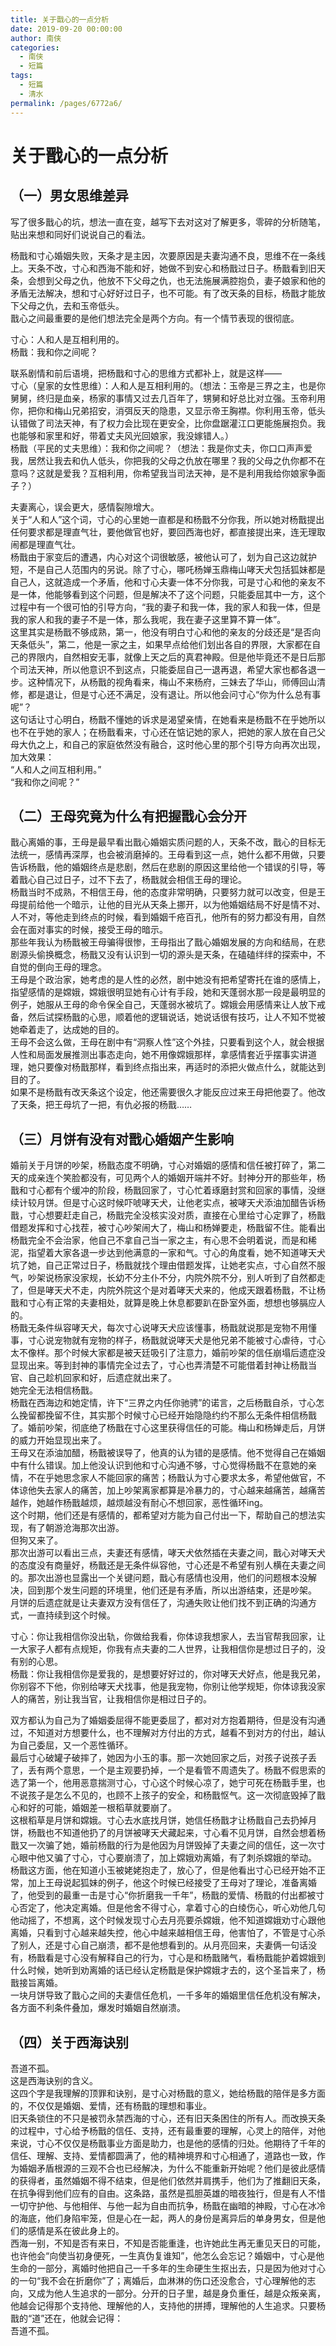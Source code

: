 ```yaml
---
title: 关于戬心的一点分析
date: 2019-09-20 00:00:00
author: 南侠
categories: 
  - 南侠
  - 短篇
tags: 
  - 短篇
  - 清水
permalink: /pages/6772a6/
---
```


# 关于戬心的一点分析

## （一）男女思维差异

写了很多戬心的坑，想法一直在变，越写下去对这对了解更多，零碎的分析随笔，贴出来想和同好们说说自己的看法。

杨戬和寸心婚姻失败，天条才是主因，次要原因是夫妻沟通不良，思维不在一条线上。天条不改，寸心和西海不能和好，她做不到安心和杨戬过日子。杨戬看到旧天条，会想到父母之仇，他放不下父母之仇，也无法施展满腔抱负，妻子娘家和他的矛盾无法解决，想和寸心好好过日子，也不可能。有了改天条的目标，杨戬才能放下父母之仇，去和玉帝低头。  
戬心之间最重要的是他们想法完全是两个方向。有一个情节表现的很彻底。

寸心：人和人是互相利用的。  
杨戬：我和你之间呢？

联系剧情和前后语境，把杨戬和寸心的思维方式都补上，就是这样——  
寸心（皇家的女性思维）：人和人是互相利用的。（想法：玉帝是三界之主，也是你舅舅，终归是血亲，杨家的事情又过去几百年了，甥舅和好总比对立强。玉帝利用你，把你和梅山兄弟招安，消弭反天的隐患，又显示帝王胸襟。你利用玉帝，低头认错做了司法天神，有了权力会比现在更安全，比你盘踞灌江口更能施展抱负。我也能够和家里和好，带着丈夫风光回娘家，我没嫁错人。）  
杨戬（平民的丈夫思维）：我和你之间呢？（想法：我是你丈夫，你口口声声爱我，居然让我去和仇人低头，你把我的父母之仇放在哪里？我的父母之仇你都不在意吗？这就是爱我？互相利用，你希望我当司法天神，是不是利用我给你娘家争面子？）

夫妻离心，误会更大，感情裂隙增大。  
关于“人和人”这个词，寸心的心里她一直都是和杨戬不分你我，所以她对杨戬提出任何要求都是理直气壮，要他做官也好，要回西海也好，都直接提出来，连无理取闹都是理直气壮。  
杨戬由于家变后的遭遇，内心对这个词很敏感，被他认可了，划为自己这边就护短，不是自己人范围内的另说。除了寸心，哪吒杨婵玉鼎梅山哮天犬包括狐妹都是自己人，这就造成一个矛盾，他和寸心夫妻一体不分你我，可是寸心和他的亲友不是一体，他能够看到这个问题，但是解决不了这个问题，只能委屈其中一方，这个过程中有一个很可怕的引导方向，“我的妻子和我一体，我的家人和我一体，但是我的家人和我的妻子不是一体，那么我呢，我在妻子这里算不算一体”。  
这里其实是杨戬不够成熟，第一，他没有明白寸心和他的亲友的分歧还是“是否向天条低头”，第二，他是一家之主，如果早点给他们划出各自的界限，大家都在自己的界限内，自然相安无事，就像上天之后的真君神殿。但是他毕竟还不是日后那个司法天神，所以他意识不到这点，只能委屈自己一退再退，希望大家也都各退一步。这种情况下，从杨戬的视角看来，梅山不来杨府，三妹去了华山，师傅回山清修，都是退让，但是寸心还不满足，没有退让。所以他会问寸心“你为什么总有事呢”？  
这句话让寸心明白，杨戬不懂她的诉求是渴望亲情，在她看来是杨戬不在乎她所以也不在乎她的家人；在杨戬看来，寸心还在惦记她的家人，把她的家人放在自己父母大仇之上，和自己的家庭依然没有融合，这时他心里的那个引导方向再次出现，加大效果：  
“人和人之间互相利用。”  
   “我和你之间呢？”

## （二）王母究竟为什么有把握戬心会分开

戬心离婚的事，王母是最早看出戬心婚姻实质问题的人，天条不改，戬心的目标无法统一，感情再深厚，也会被消磨掉的。王母看到这一点，她什么都不用做，只要告诉杨戬，他的婚姻终点是悲剧，然后在悲剧的原因这里给他一个错误的引导，等着戬心自己过日子，过不下去了，杨戬就会相信王母的理论。  
杨戬当时不成熟，不相信王母，他的态度非常明确，只要努力就可以改变，但是王母提前给他一个暗示，让他的目光从天条上挪开，以为他婚姻结局不好是情不对、人不对，等他走到终点的时候，看到婚姻千疮百孔，他所有的努力都没有用，自然会在面对事实的时候，接受王母的暗示。  
那些年我认为杨戬被王母骗得很惨，王母指出了戬心婚姻发展的方向和结局，在悲剧源头偷换概念，杨戬又没有认识到一切的源头是天条，在磕磕绊绊的探索中，不自觉的倒向王母的理念。  
王母是个政治家，她考虑的是人性的必然，剧中她没有把希望寄托在谁的感情上，指望感情的是嫦娥，嫦娥很明显她有心计有手段，她和天蓬弱水那一段是最明显的例子，她服从王母的命令保全自己，天蓬弱水被坑了。嫦娥会用感情来让人放下戒备，然后试探杨戬的心思，顺着他的逻辑说话，她说话很有技巧，让人不知不觉被她牵着走了，达成她的目的。  
王母不会这么做，王母在剧中有“洞察人性”这个外挂，只要看到这个人，就会根据人性和局面发展推测出事态走向，她不用像嫦娥那样，拿感情套近乎摆事实讲道理，她只要像对杨戬那样，看到终点指出来，再适时的添把火做点什么，就能达到目的了。  
如果不是杨戬有改天条这个设定，他还需要很久才能反应过来王母把他耍了。他改了天条，把王母坑了一把，有仇必报的杨戬……

## （三）月饼有没有对戬心婚姻产生影响

婚前关于月饼的吵架，杨戬态度不明确，寸心对婚姻的感情和信任被打碎了，第二天的成亲连个笑脸都没有，可见两个人的婚姻开端并不好。封神分开的那些年，杨戬和寸心都有个缓冲的阶段，杨戬回家了，寸心忙着琢磨封赏和回家的事情，没继续计较月饼。但是寸心这时候吓唬哮天犬，让他老实点，被哮天犬添油加醋告诉杨戬，寸心想要赶走自己，杨戬完全没核实没对质，直接在心里给寸心定罪了，杨戬借题发挥和寸心找茬，被寸心吵架闹大了，梅山和杨婵要走，杨戬留不住。能看出杨戬完全不会治家，他自己不拿自己当一家之主，有心思不会明着说，而是和稀泥，指望着大家各退一步达到他满意的一家和气。寸心的角度看，她不知道哮天犬坑了她，自己正常过日子，杨戬就找个理由借题发挥，让她老实点，寸心自然不服气，吵架说杨家没家规，长幼不分主仆不分，内院外院不分，别人听到了自然都走了，但是哮天犬不走，内院外院这个是对着哮天犬来的，他成天跟着杨戬，不让杨戬和寸心有正常的夫妻相处，就算是晚上休息都要趴在卧室外面，想想也够膈应人的。  
杨戬无条件纵容哮天犬，每次寸心说哮天犬应该懂事，杨戬就说那是宠物不用懂事，寸心说宠物就有宠物的样子，杨戬就说哮天犬是他兄弟不能被寸心虐待，寸心太不像样。那个时候大家都是被天廷吸引了注意力，婚前吵架的信任崩塌后遗症没显现出来。等到封神的事情完全过去了，寸心也弄清楚不可能借着封神让杨戬当官、自己趁机回家和好，后遗症就出来了。  
她完全无法相信杨戬。  
杨戬在西海边和她定情，许下“三界之内任你驰骋”的诺言，之后杨戬自杀，寸心怎么挽留都挽留不住，其实那个时候寸心已经开始隐隐约约不那么无条件相信杨戬了。婚前吵架，彻底绝了杨戬在寸心这里获得信任的可能。梅山和杨婵走后，月饼的威力开始显现出来了。  
王母又在添油加醋，杨戬被误导了，他真的认为错的是感情。他不觉得自己在婚姻中有什么错误。加上他没认识到他和寸心沟通不够，寸心觉得杨戬不在意她的亲情，不在乎她思念家人不能回家的痛苦；杨戬认为寸心要求太多，希望他做官，不体谅他失去家人的痛苦，加上吵架离家都算是冷暴力的，寸心越来越痛苦，越痛苦越作，她越作杨戬越烦，越烦越没有耐心不想回家，恶性循环ing。  
这个时期，他们还是有感情的，都希望对方能为自己付出一下，帮助自己的想法实现，有了朝游沧海那次出游。  
但狗又来了。  
那次出游可以看出三点，夫妻还有感情，哮天犬依然插在夫妻之间，戬心对哮天犬的态度没有商量好，杨戬还是无条件纵容他，寸心还是不希望有别人横在夫妻之间的。那次出游也显露出一个关键问题，戬心有感情也没用，他们的问题根本没解决，回到那个发生问题的环境里，他们还是有矛盾，所以出游结束，还是吵架。  
月饼的后遗症就是让夫妻双方没有信任了，沟通失败让他们找不到正确的沟通方式，一直持续到这个时候。

寸心：你让我相信你没出轨，你做给我看，你体谅我想家人，去当官帮我回家，让一大家子人都有点规矩，你我有点夫妻的二人世界，让我相信你是想过日子的，没有别的心思。  
杨戬：你让我相信你是爱我的，是想要好好过的，你对哮天犬好点，他是我兄弟，你别容不下他，你别给哮天犬找事，他是我宠物，你别让他学规矩，你体谅我没家人的痛苦，别让我当官，让我相信你是相过日子的。

双方都认为自己为了婚姻委屈得不能更委屈了，都对对方抱着期待，但是没有沟通过，不知道对方想要什么，也不理解对方付出的方式，越看不到对方的付出，越认为自己委屈，又一个恶性循环。  
最后寸心破罐子破摔了，她因为小玉的事。那一次她回家之后，对孩子说孩子丢了，丢有两个意思，一个是主观要扔掉，一个是看管不周遗失了。杨戬不假思索的选了第一个，他用恶意揣测寸心，寸心这个时候心凉了，她宁可死在杨戬手里，也不说孩子是怎么不见的，也顾不上孩子的安全，和杨戬怄气。这一次彻底毁掉了戬心和好的可能，婚姻差一根稻草就要崩了。  
这根稻草是月饼和嫦娥。寸心去水底找月饼，她信任杨戬才让杨戬自己去扔掉月饼，杨戬也不知道他扔了的月饼被哮天犬藏起来，寸心看不见月饼，自然会想着杨戬又一次骗了她，婚前杨戬的行为是他因为月饼毁掉了夫妻之间的信任，这一次寸心眼中他又骗了寸心，寸心要崩溃了，加上嫦娥劝离婚，有了刺杀嫦娥的举动。  
杨戬这方面，他在知道小玉被姥姥抱走了，放心了，但是他看出寸心已经开始不正常，加上王母说起狐妹的例子，他这个时候已经接受了王母对了理论，准备离婚了，他受到的最重一击是寸心“你折磨我一千年”，杨戬的爱情、杨戬的付出都被寸心否定了，他决定离婚。但是他舍不得寸心，拿着寸心的白绫伤心，听心劝他几句他动摇了，不想离，这个时候发现寸心去月亮要杀嫦娥，他不知道嫦娥劝寸心跟他离婚，只看到寸心越来越失控，他心中越来越相信王母，他害怕了，不管是寸心杀了别人，还是寸心自己崩溃，都不是他想看到的。从月亮回来，夫妻俩一句话没有，杨戬看是寸心没有解释自己的行为，寸心是和杨戬赌气，看杨戬能护着嫦娥到什么时候，她听到劝离婚的话已经认定杨戬是保护嫦娥才去的，这个圣旨来了，杨戬接旨离婚。  
一块月饼导致了戬心之间的夫妻信任危机，一千多年的婚姻里信任危机没有解决，各方面不利条件叠加，爆发时婚姻自然崩溃。

## （四）关于西海诀别

吾道不孤。  
这是西海诀别的含义。  
这四个字是我理解的顶罪和诀别，是寸心对杨戬的意义，她给杨戬的陪伴是多方面的，不仅仅是婚姻、爱情，还有杨戬的理想和事业。  
旧天条锁住的不只是被罚永禁西海的寸心，还有旧天条困住的所有人。而改换天条的过程中，寸心给予杨戬的信任、支持，还有最重要的理解，心灵上的陪伴，对他来说，寸心不仅仅是杨戬事业方面是助力，也是他的感情的归处。他期待了千年的信任、理解、支持、爱情都圆满了，他的精神境界和寸心相通了，道路也一致，作为婚姻矛盾根源的三观不合也已经解决，为什么不能重新开始呢？他们是彼此感情的获得者，虽然婚姻不得不结束，但是他们依然并肩携手，他们为了推翻旧天条，在抗争得到他们应有的自由。这条路，虽然是孤胆英雄的暗夜独行，但是有人不惜一切守护他、与他相伴、与他一起为自由而抗争，杨戬在幽暗的神殿，寸心在冰冷的海底，他们身陷牢笼，但是心在一起，两人的身份是离异后的单身男女，但是他们的感情是系在彼此身上的。  
西海一别，不知是否有来日，不知是否能重逢，也许她此生再无重见天日的可能，也许他会“向使当初身便死，一生真伪复谁知”，他怎么会忘记？婚姻中，寸心是他生命的一部分，离婚时他把自己一千多年的生命硬生生抠出去，只是因为他对寸心的一句“我不会在折磨你”了；离婚后，血淋淋的伤口还没愈合，寸心理解他的志向，又成为他人生追求的一部分。分开的日子里，越是身负重任，越是众叛亲离，他越会记得那个支持他、理解他的人，支持他的拼搏，理解他的人生追求。只要杨戬的“道”还在，他就会记得：  
吾道不孤。
